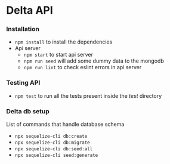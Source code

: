 # Delta API

### Installation
- `npm install` to install the dependencies
- Api server
  - `npm start` to start api server
  - `npm run seed` will add some dummy data to the mongodb
  - `npm run lint` to check eslint errors in api server

### Testing API
- `npm test` to run all the tests present inside the _test_ directory

### Delta db setup
List of commands that handle database schema
- `npx sequelize-cli db:create`
- `npx sequelize-cli db:migrate`
- `npx sequelize-cli db:seed:all`
- `npx sequelize-cli seed:generate`
